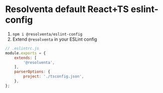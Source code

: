 # Resolventa default React+TS eslint-config
1. `npm i @resolventa/eslint-config`
1. Extend `@resolventa` in your ESLint config
```js
// .eslintrc.js
module.exports = {
    extends: [
        '@resolventa',
    ],
    parserOptions: {
        project: './tsconfig.json',
    },
};
```

